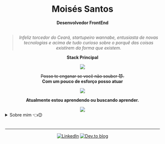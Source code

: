 <h1 align="center"> Moisés Santos </h1>
    
<div align="center">
<b>Desenvolvedor FrontEnd</b>
<br>
<br>

<blockquote>
    <p><i>
     Infeliz torcedor do Ceará, startupeiro wannabe, entusiasta de novas tecnologias e acima de tudo curioso sobre o porquê das coisas existirem da forma que existem.
    </i></p>
</blockquote>
</div>
<div align="center">
    <p><b>Stack Principal</b></p>
    <img src="https://skillicons.dev/icons?i=angular,typescript,javascript,rxjs,tailwindcss,webpack,docker,kubernetes,nginx,aws" />
</div>

<div align="center">
   <p>
    <strike>Posso te enganar se você não souber 😈.</strike>
</br>
    <b>Com um pouco de esforço posso atuar</b> </p>
   <img align="center" src="https://skillicons.dev/icons?i=java,spring,nodejs,nestjs"> 
</div>
<div align="center">
    <p>
        <b>Atualmente estou aprendendo ou buscando aprender.</b>
    </p>
        <img src="https://skillicons.dev/icons?i=react,expressjs,clojure,elixir" />
</div>

<details closed>



<summary>Sobre mim 👈😊</summary>

---

<div align="right" style="margin:auto">
     <a href="https://github.com/mbarbosasan">
        <img height='100%'
             src="https://github-readme-stats.vercel.app/api/top-langs/?username=mbarbosasan&langs_count=6&hide_border=true&layout=compact&show_icons=true&line_height=24&theme=transparent&title_color=4a86d1&custom_title=Minhas%20linguagens%20favoritas"
             alt="Linguagens mais utilizadas"
             align="right">
    </a>
</div>

Opa, Eu sou o Moisés! :wave:😊

Estou sempre praticando/lendo coisas novas, não apenas sobre tecnologia, mas também sobre filosofia e história especialmente, além disso também gosto bastante de escrever sobre experiências pessoais e pensamentos, tenho começado a escrever e expor meus aprendizados através do [Dev.to]([url](https://dev.to/mbarbosasan/)) e você pode acompanhar por lá, feedbacks são incentivados e encorajados.

No meu tempo livre estou me estressando muito com o Alvinegro de Porangabussu, gosto bastante de jogar ARPGs e RPGs, apesar de não ter mais tanto tempo assim, além de Distopias, é sempre um assunto que gosto de discutir.

Atualmente eu tenho como minha especialidade o FrontEnd com JavaScript/Typescript e Angular, mas tenho conhecimentos que considero bastante sólidos no BackEnd com Java e Spring Boot, além disso também venho me aventurando recentemente com Microfrontends com SingleSPA e DevOps através da criação de containers com Docker e deploy em ferramentas como Vercel, Fly.io.

Estou trabalhando atualmente na IBM como Application Developer com especialidade em FrontEnd com Angular.

Por último mas não menos importante, eu utilizo o GitHub como um Storage, então são basicamentes POCs de algo que preciso implementar ou estou estudando então não espere nada muito organizado.

</details>

<br/>

---

<div align="center">

[![LinkedIn](https://img.shields.io/badge/linkedin-%230077B5.svg?style=for-the-badge&logo=linkedin&logoColor=white)](https://www.linkedin.com/in/mbarbosasan/)
[![Dev.to blog](https://img.shields.io/badge/dev.to-0A0A0A?style=for-the-badge&logo=dev.to&logoColor=white)](https://dev.to/mbarbosasan)

</div>
